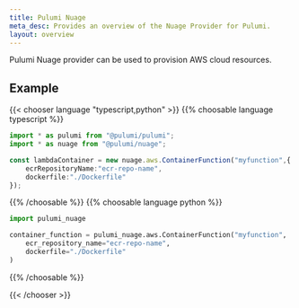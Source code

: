 ```yaml
---
title: Pulumi Nuage
meta_desc: Provides an overview of the Nuage Provider for Pulumi.
layout: overview
---
```


Pulumi Nuage provider can be used to provision AWS cloud resources.

## Example

{{< chooser language "typescript,python" >}}
{{% choosable language typescript %}}

```typescript
import * as pulumi from "@pulumi/pulumi";
import * as nuage from "@pulumi/nuage";

const lambdaContainer = new nuage.aws.ContainerFunction("myfunction",{
    ecrRepositoryName:"ecr-repo-name",
    dockerfile:"./Dockerfile"    
});
```
 
{{% /choosable %}}
{{% choosable language python %}}

```python
import pulumi_nuage

container_function = pulumi_nuage.aws.ContainerFunction("myfunction",
    ecr_repository_name="ecr-repo-name",
    dockerfile="./Dockerfile"
)
```

{{% /choosable %}}

{{< /chooser >}}
